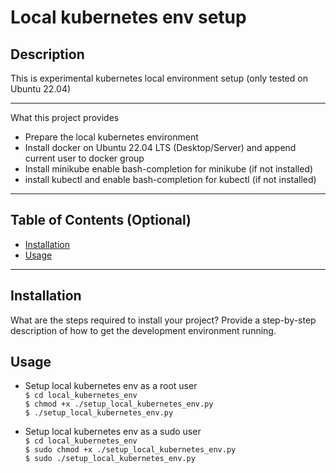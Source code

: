 # Local kubernetes env setup

## Description
This is experimental kubernetes local environment setup (only tested on Ubuntu 22.04)

--------------------------------------------------
What this project provides
- Prepare the local kubernetes environment
- Install docker on Ubuntu 22.04 LTS (Desktop/Server) and append current user to docker group
- Install minikube enable bash-completion for minikube (if not installed)
- install kubectl and enable bash-completion for kubectl (if not installed)

--------------------------------------------------

## Table of Contents (Optional)

- [Installation](#installation)
- [Usage](#usage)

--------------------------------------------------

## Installation

What are the steps required to install your project? Provide a step-by-step description of how to get the development environment running.

## Usage

- Setup local kubernetes env as a root user  
```$ cd local_kubernetes_env```  
```$ chmod +x ./setup_local_kubernetes_env.py```  
```$ ./setup_local_kubernetes_env.py```  

- Setup local kubernetes env as a sudo user  
```$ cd local_kubernetes_env```  
```$ sudo chmod +x ./setup_local_kubernetes_env.py```  
```$ sudo ./setup_local_kubernetes_env.py```  


